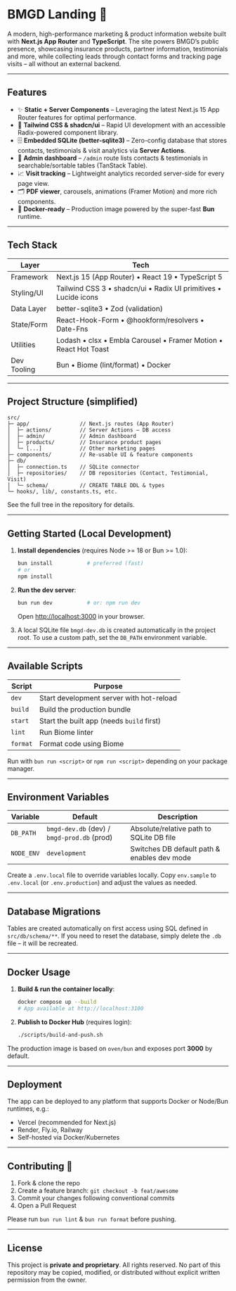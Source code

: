 # BMGD Landing 🚀

A modern, high-performance marketing & product information website built with **Next.js App Router** and **TypeScript**.
The site powers BMGD’s public presence, showcasing insurance products, partner information, testimonials and more, while collecting leads through contact forms and tracking page visits – all without an external backend.

---

## Features

- ✨ **Static + Server Components** – Leveraging the latest Next.js 15 App Router features for optimal performance.
- 🎨 **Tailwind CSS & shadcn/ui** – Rapid UI development with an accessible Radix-powered component library.
- 🗄️ **Embedded SQLite (better-sqlite3)** – Zero-config database that stores contacts, testimonials & visit analytics via **Server Actions**.
- 📝 **Admin dashboard** – `/admin` route lists contacts & testimonials in searchable/sortable tables (TanStack Table).
- 📈 **Visit tracking** – Lightweight analytics recorded server-side for every page view.
- 🗂️ **PDF viewer**, carousels, animations (Framer Motion) and more rich components.
- 🐳 **Docker-ready** – Production image powered by the super-fast **Bun** runtime.

---

## Tech Stack

| Layer            | Tech                                                                       |
| ---------------- | -------------------------------------------------------------------------- |
| Framework        | Next.js 15 (App Router) • React 19 • TypeScript 5                           |
| Styling/UI       | Tailwind CSS 3 • shadcn/ui • Radix UI primitives • Lucide icons             |
| Data Layer       | better-sqlite3 • Zod (validation)                                          |
| State/Form       | React-Hook-Form • @hookform/resolvers • Date-Fns                            |
| Utilities        | Lodash • clsx • Embla Carousel • Framer Motion • React Hot Toast           |
| Dev Tooling      | Bun • Biome (lint/format) • Docker                                         |

---

## Project Structure (simplified)

```
src/
├─ app/                // Next.js routes (App Router)
│  ├─ actions/         // Server Actions – DB access
│  ├─ admin/           // Admin dashboard
│  ├─ products/        // Insurance product pages
│  └─ [...]            // Other marketing pages
├─ components/         // Re-usable UI & feature components
├─ db/
│  ├─ connection.ts    // SQLite connector
│  ├─ repositories/    // DB repositories (Contact, Testimonial, Visit)
│  └─ schema/          // CREATE TABLE DDL & types
└─ hooks/, lib/, constants.ts, etc.
```

See the full tree in the repository for details.

---

## Getting Started (Local Development)

1. **Install dependencies** (requires Node >= 18 or Bun >= 1.0):

   ```bash
   bun install           # preferred (fast)
   # or
   npm install
   ```

2. **Run the dev server**:

   ```bash
   bun run dev           # or: npm run dev
   ```

   Open <http://localhost:3000> in your browser.

3. A local SQLite file `bmgd-dev.db` is created automatically in the project root.
   To use a custom path, set the `DB_PATH` environment variable.

---

## Available Scripts

| Script            | Purpose                                             |
| ----------------- | --------------------------------------------------- |
| `dev`             | Start development server with hot-reload           |
| `build`           | Build the production bundle                        |
| `start`           | Start the built app (needs `build` first)          |
| `lint`            | Run Biome linter                                   |
| `format`          | Format code using Biome                            |

Run with `bun run <script>` or `npm run <script>` depending on your package manager.

---

## Environment Variables

| Variable  | Default           | Description                                   |
| --------- | ----------------- | --------------------------------------------- |
| `DB_PATH` | `bmgd-dev.db` (dev) / `bmgd-prod.db` (prod) | Absolute/relative path to SQLite DB file |
| `NODE_ENV`| `development`     | Switches DB default path & enables dev mode   |

Create a `.env.local` file to override variables locally.
Copy `env.sample` to `.env.local` (or `.env.production`) and adjust the values as needed.

---

## Database Migrations

Tables are created automatically on first access using SQL defined in `src/db/schema/**`.
If you need to reset the database, simply delete the `.db` file – it will be recreated.

---

## Docker Usage

1. **Build & run the container locally**:

   ```bash
   docker compose up --build
   # App available at http://localhost:3100
   ```

2. **Publish to Docker Hub** (requires login):

   ```bash
   ./scripts/build-and-push.sh
   ```

The production image is based on `oven/bun` and exposes port **3000** by default.

---

## Deployment

The app can be deployed to any platform that supports Docker or Node/Bun runtimes, e.g.:

- Vercel (recommended for Next.js)
- Render, Fly.io, Railway
- Self-hosted via Docker/Kubernetes

---

## Contributing 🤝

1. Fork & clone the repo
2. Create a feature branch: `git checkout -b feat/awesome`
3. Commit your changes following conventional commits
4. Open a Pull Request

Please run `bun run lint` & `bun run format` before pushing.

---

## License

This project is **private and proprietary**. All rights reserved. No part of this repository may be copied, modified, or distributed without explicit written permission from the owner.
